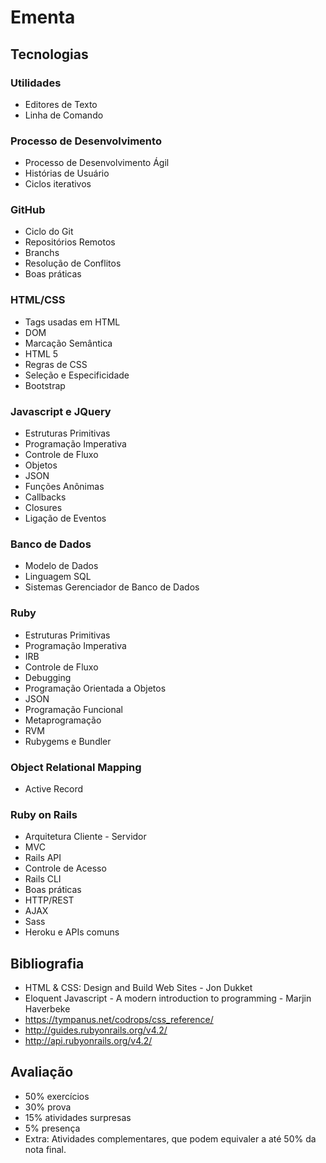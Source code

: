 # Ementa

## Tecnologias 

### Utilidades
+ Editores de Texto
+ Linha de Comando

### Processo de Desenvolvimento
+ Processo de Desenvolvimento Ágil
+ Histórias de Usuário
+ Ciclos iterativos


### GitHub
+ Ciclo do Git
+ Repositórios Remotos
+ Branchs
+ Resolução de Conflitos
+ Boas práticas

### HTML/CSS
+ Tags usadas em HTML
+ DOM
+ Marcação Semântica
+ HTML 5
+ Regras de CSS
+ Seleção e Especificidade
+ Bootstrap

### Javascript e JQuery
+ Estruturas Primitivas
+ Programação Imperativa
+ Controle de Fluxo
+ Objetos
+ JSON
+ Funções Anônimas
+ Callbacks
+ Closures
+ Ligação de Eventos

### Banco de Dados
+ Modelo de Dados
+ Linguagem SQL
+ Sistemas Gerenciador de Banco de Dados

### Ruby
+ Estruturas Primitivas
+ Programação Imperativa
+ IRB
+ Controle de Fluxo
+ Debugging
+ Programação Orientada a Objetos
+ JSON
+ Programação Funcional
+ Metaprogramação
+ RVM
+ Rubygems e Bundler

### Object Relational Mapping
+ Active Record

### Ruby on Rails
+ Arquitetura Cliente - Servidor
+ MVC
+ Rails API
+ Controle de Acesso
+ Rails CLI
+ Boas práticas
+ HTTP/REST
+ AJAX
+ Sass
+ Heroku e APIs comuns


## Bibliografia 
+ HTML & CSS: Design and Build Web Sites - Jon Dukket
+ Eloquent Javascript - A modern introduction to programming - Marjin Haverbeke
+ https://tympanus.net/codrops/css_reference/
+ http://guides.rubyonrails.org/v4.2/
+ http://api.rubyonrails.org/v4.2/

## Avaliação
+ 50% exercícios
+ 30% prova
+ 15% atividades surpresas
+ 5% presença
+ Extra: Atividades complementares, que podem equivaler a até 50% da nota final.
